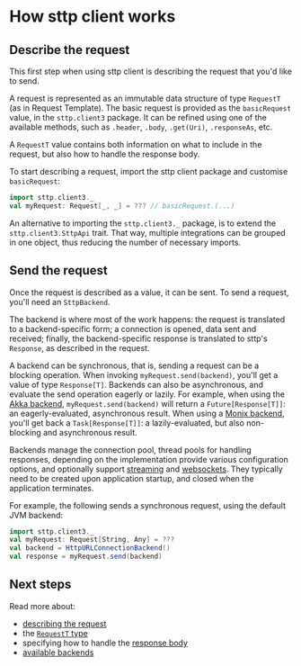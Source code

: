 # How sttp client works

## Describe the request

This first step when using sttp client is describing the request that you'd like to send. 

A request is represented as an immutable data structure of type `RequestT` (as in Request Template). The basic request is provided as the `basicRequest` value, in the `sttp.client3` package. It can be refined using one of the available methods, such as `.header`, `.body`, `.get(Uri)`, `.responseAs`, etc.

A `RequestT` value contains both information on what to include in the request, but also how to handle the response body. 

To start describing a request, import the sttp client package and customise `basicRequest`:

```scala
import sttp.client3._
val myRequest: Request[_, _] = ??? // basicRequest.(...)
```

An alternative to importing the `sttp.client3._` package, is to extend the `sttp.client3.SttpApi` trait. That way, multiple integrations can be grouped in one object, thus reducing the number of necessary imports.

## Send the request

Once the request is described as a value, it can be sent. To send a request, you'll need an `SttpBackend`. 

The backend is where most of the work happens: the request is translated to a backend-specific form; a connection is opened, data sent and received; finally, the backend-specific response is translated to sttp's `Response`, as described in the request.

A backend can be synchronous, that is, sending a request can be a blocking operation. When invoking `myRequest.send(backend)`, you'll get a value of type `Response[T]`. Backends can also be asynchronous, and evaluate the send operation eagerly or lazily. For example, when using the [Akka backend](backends/akka.md), `myRequest.send(backend)` will return a `Future[Response[T]]`: an eagerly-evaluated, asynchronous result. When using a [Monix backend](backends/monix.md), you'll get back a `Task[Response[T]]`: a lazily-evaluated, but also non-blocking and asynchronous result. 

Backends manage the connection pool, thread pools for handling responses, depending on the implementation provide various configuration options, and optionally support [streaming](requests/streaming.md) and [websockets](websockets.md). They typically need to be created upon application startup, and closed when the application terminates. 

For example, the following sends a synchronous request, using the default JVM backend:

```scala
import sttp.client3._
val myRequest: Request[String, Any] = ???
val backend = HttpURLConnectionBackend()
val response = myRequest.send(backend)
```

## Next steps

Read more about:

* [describing the request](requests/basics.md)
* the [`RequestT` type](requests/type.md)
* specifying how to handle the [response body](responses/body.md)
* [available backends](backends/summary.md)
